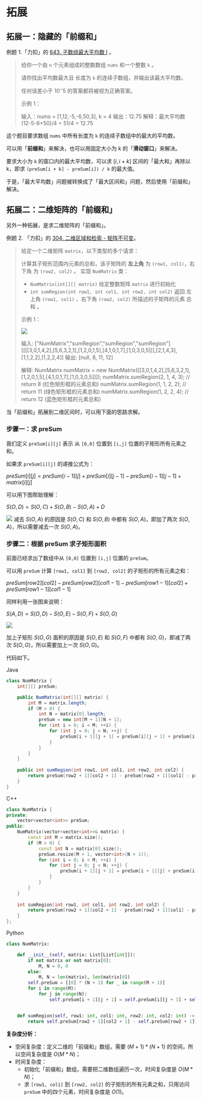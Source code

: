 

# 拓展
## 拓展一：隐藏的「前缀和」

例题 1.「力扣」的 [643. 子数组最大平均数 I](https://leetcode-cn.com/problems/maximum-average-subarray-i/) 。

> 给你一个由 `n` 个元素组成的整数数组 `nums` 和一个整数 `k` 。
>
> 请你找出平均数最大且 长度为 `k` 的连续子数组，并输出该最大平均数。
>
> 任何误差小于 $10^-5$ 的答案都将被视为正确答案。
>
>  
>
> 示例 1：
>
> 输入：nums = [1,12,-5,-6,50,3], k = 4
> 输出：12.75
> 解释：最大平均数 (12-5-6+50)/4 = 51/4 = 12.75

这个题目要求数组 `nums` 中所有长度为 `k` 的连续子数组中的最大的平均数。

可以用「**前缀和**」来解决，也可以用固定大小为 k 的「**滑动窗口**」来解决。

要求大小为 `k` 的窗口内的最大平均数，可以求 $[i, i + k]$ 区间的「最大和」再除以 k，即求 `(preSum[i + k] - preSum[i]) / k` 的最大值。

于是，「最大平均数」问题被转换成了「最大区间和」问题，然后使用「前缀和」解决。

## 拓展二：二维矩阵的「前缀和」
另外一种拓展，是求二维矩阵的「前缀和」。

例题 2. 「力扣」的 [304. 二维区域和检索 - 矩阵不可变](https://leetcode-cn.com/problems/range-sum-query-2d-immutable/)。

> 给定一个二维矩阵 `matrix`，以下类型的多个请求：
>
> 计算其子矩形范围内元素的总和，该子矩阵的 **左上角** 为 `(row1, col1)`，右下角 为 `(row2, col2)` 。
> 实现 `NumMatrix` 类：
>
> - `NumMatrix(int[][] matrix)` 给定整数矩阵 `matrix` 进行初始化
> - `int sumRegion(int row1, int col1, int row2, int col2)` 返回 左上角 `(row1, col1)` 、右下角 `(row2, col2)` 所描述的子矩阵的元素 总和 。
>
>
> 示例 1：
>
> ![](04-2d-matrix.png)
>
> 输入: 
> 	["NumMatrix","sumRegion","sumRegion","sumRegion"]
> 	[[[[3,0,1,4,2],[5,6,3,2,1],[1,2,0,1,5],[4,1,0,1,7],[1,0,3,0,5]]],[2,1,4,3],[1,1,2,2],[1,2,2,4]]
> 输出: 
> 	[null, 8, 11, 12]
>
> 解释:
> 	NumMatrix numMatrix = new NumMatrix([[3,0,1,4,2],[5,6,3,2,1],[1,2,0,1,5],[4,1,0,1,7],[1,0,3,0,5]]]);
> 	numMatrix.sumRegion(2, 1, 4, 3); // return 8 (红色矩形框的元素总和)
> 	numMatrix.sumRegion(1, 1, 2, 2); // return 11 (绿色矩形框的元素总和)
> 	numMatrix.sumRegion(1, 2, 2, 4); // return 12 (蓝色矩形框的元素总和)

当「前缀和」拓展到二维区间时，可以用下面的思路求解。

### 步骤一：求 preSum


我们定义 `preSum[i][j]` 表示 从 `[0,0]` 位置到 `[i,j]` 位置的子矩形所有元素之和。


如果求 `preSum[i][j]` 的递推公式为：


$preSum[i][j] = preSum[i - 1][j] + preSum[i][j - 1] - preSum[i - 1][j - 1] + matrix[i][j]$


可以用下图帮助理解：


$S(O, D) = S(O, C) + S(O, B) - S(O, A) + D$

![](04-2d-matrix-step1.png)
减去 $S(O, A)$ 的原因是 $S(O, C)$ 和 $S(O, B)$ 中都有 $S(O, A)$，即加了两次 $S(O, A)$，所以需要减去一次 $S(O, A)$。


### 步骤二：根据 preSum 求子矩形面积
前面已经求出了数组中从 `[0,0]` 位置到 `[i,j]` 位置的 `preSum`。


可以用 `preSum` 计算 `[row1, col1]` 到 `[row2, col2]` 的子矩形的所有元素之和：


$preSum[row2][col2] - preSum[row2][col1 - 1] - preSum[row1 - 1][col2] + preSum[row1 - 1][col1 - 1]$ 


同样利用一张图来说明：


$S(A, D) = S(O, D) - S(O, E) - S(O, F) + S(O, G)$

![](04-2d-matrix-step2.png)

加上子矩形 $S(O, G)$ 面积的原因是 $S(O, E)$ 和 $S(O, F)$ 中都有 $S(O, G)$，即减了两次 $S(O, G)$，所以需要加上一次 $S(O, G)$。



代码如下。

<!-- tabs:start -->

Java

```java
class NumMatrix {
    int[][] preSum;

    public NumMatrix(int[][] matrix) {
        int M = matrix.length;
        if (M > 0) {
            int N = matrix[0].length;
            preSum = new int[M + 1][N + 1];
            for (int i = 0; i < M; ++i) {
                for (int j = 0; j < N; ++j) {
                    preSum[i + 1][j + 1] = preSum[i][j + 1] + preSum[i + 1][j] - preSum[i][j] + matrix[i][j];
                }
            }
        }
    }
    
    public int sumRegion(int row1, int col1, int row2, int col2) {
        return preSum[row2 + 1][col2 + 1] - preSum[row2 + 1][col1] - preSum[row1][col2 + 1] + preSum[row1][col1]; 
    }
}
```

C++

```C++
class NumMatrix {
private:
    vector<vector<int>> preSum;
public:
    NumMatrix(vector<vector<int>>& matrix) {
        const int M = matrix.size();
        if (M > 0) {
            const int N = matrix[0].size();
            preSum.resize(M + 1, vector<int>(N + 1));
            for (int i = 0; i < M; ++i) {
                for (int j = 0; j < N; ++j) {
                    preSum[i + 1][j + 1] = preSum[i + 1][j] + preSum[i][j + 1] - preSum[i][j] + matrix[i][j];
                }
            }
        }
    }
    
    int sumRegion(int row1, int col1, int row2, int col2) {
        return preSum[row2 + 1][col2 + 1] - preSum[row2 + 1][col1] - preSum[row1][col2 + 1] + preSum[row1][col1];
    }
};
```

Python

```python
class NumMatrix:

    def __init__(self, matrix: List[List[int]]):
        if not matrix or not matrix[0]:
            M, N = 0, 0
        else:
            M, N = len(matrix), len(matrix[0])
        self.preSum = [[0] * (N + 1) for _ in range(M + 1)]
        for i in range(M):
            for j in range(N):
                self.preSum[i + 1][j + 1] = self.preSum[i][j + 1] + self.preSum[i + 1][j]  - self.preSum[i][j] + matrix[i][j]


    def sumRegion(self, row1: int, col1: int, row2: int, col2: int) -> int:
        return self.preSum[row2 + 1][col2 + 1] - self.preSum[row2 + 1][col1] - self.preSum[row1][col2 + 1] + self.preSum[row1][col1]
```

<!-- tabs:end -->

**复杂度分析：**

- 空间复杂度：定义二维的「前缀和」数组，需要 $(M + 1) * (N + 1)$ 的空间，所以空间复杂度是 $O(M*N)$；
- 时间复杂度：
  - 初始化「前缀和」数组，需要把二维数组遍历一次，时间复杂度是 $O(M*N)$；
  - 求  `[row1, col1]` 到 `[row2, col2]` 的子矩形的所有元素之和，只用访问 `preSum` 中的四个元素，时间复杂度是 $O(1)$。

